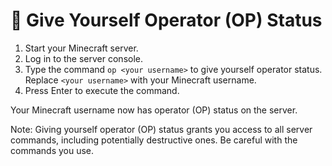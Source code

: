 # 🎱 Give Yourself Operator (OP) Status

1. Start your Minecraft server.
2. Log in to the server console.
3. Type the command `op <your username>` to give yourself operator status. Replace `<your username>` with your Minecraft username.
4. Press Enter to execute the command.

Your Minecraft username now has operator (OP) status on the server.

Note: Giving yourself operator (OP) status grants you access to all server commands, including potentially destructive ones. Be careful with the commands you use.
